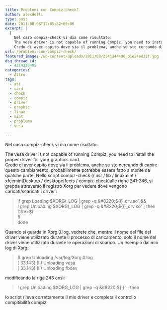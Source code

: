 ```yaml
---
title: Problemi con Compiz-check?
author: alexdelli
type: post
date: 2011-08-08T17:05:52+00:00
excerpt: |
  |
    Nel caso compiz-check vi dia come risultato:
    The vesa driver is not capable of running Compiz, you need to install the proper driver for your graphics card.
    Credo di aver capito dove sia il problema, anche se sto cercando di capire questo cambiamento, probabilmente potrebbe essere fatto a monte da qualche parte.
url: /problemi-con-compiz-check/
featured_image: /wp-content/uploads/2011/08/2541344496_b1e24ed32f.jpg
dsq_thread_id:
  - 4214338405
categories:
  - Altro
tags:
  - ati
  - card
  - check
  - compiz
  - driver
  - graphic
  - linux
  - mint
  - problema
  - vesa

---
```

<!--CusAdsVi1-->Nel caso compiz-check vi dia come risultato:

  
The vesa driver is not capable of running Compiz, you need to install the proper driver for your graphics card.  
Credo di aver capito dove sia il problema, anche se sto cercando di capire questo cambiamento, probabilmente potrebbe essere fatto a monte da qualche parte. Nello script compiz-check (/ usr / lib / linuxmint / xfcemintDesktop / desktopeffects / compiz-check)alle righe 241-246, si greppa attraverso il registro Xorg per vedere dove vengono caricati/scaricati i driver :

> if grep Loading $XORG\_LOG | grep -q &#8220;${i}\_drv\.so&#8221; &&  
> ! grep Unloading $XORG\_LOG | grep -q &#8220;${i}\_drv\.so&#8221; ; then  
> DRV=$i  
> fi  
> done

Quando si guarda in Xorg.0.log, vedrete che, mentre il nome del file del driver viene utilizzato durante il processo di caricamento, solo il nome del driver viene utilizzato durante le operazioni di scarico. Un esempio dal mio log di Xorg:

> $ grep Unloading /var/log/Xorg.0.log  
> \[ 33.143\] (II) Unloading vesa  
> \[ 33.143\] (II) Unloading fbdev

modificando la riga 243 così:

> ! grep Unloading $XORG_LOG | grep -q &#8220;${i}&#8221; ; then

lo script rileva correttamente il mio driver e completa il controllo compitibilità compiz.

<div style="font-size: 0px; height: 0px; line-height: 0px; margin: 0; padding: 0; clear: both;">
</div>